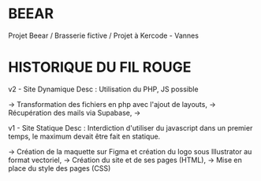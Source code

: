 # **BEEAR**
Projet Beear / Brasserie fictive / Projet à Kercode - Vannes

# HISTORIQUE DU FIL ROUGE

v2 - Site Dynamique 
Desc : Utilisation du PHP, JS possible

  -> Transformation des fichiers en php avec l'ajout de layouts,
  -> Récupération des mails via Supabase,
  -> 

v1 - Site Statique
Desc : Interdiction d'utiliser du javascript dans un premier temps, le maximum devait être fait en statique.

  -> Création de la maquette sur Figma et création du logo sous Illustrator au format vectoriel,
  -> Création du site et de ses pages (HTML),
  -> Mise en place du style des pages (CSS)
